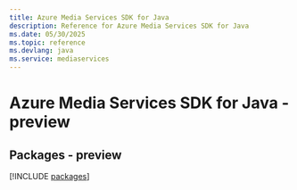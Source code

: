 ```yaml
---
title: Azure Media Services SDK for Java
description: Reference for Azure Media Services SDK for Java
ms.date: 05/30/2025
ms.topic: reference
ms.devlang: java
ms.service: mediaservices
---
```

# Azure Media Services SDK for Java - preview
## Packages - preview
[!INCLUDE [packages](media-services-index.md)]